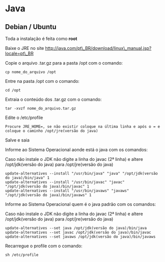 # Java

## Debian / Ubuntu

Toda a instalação é feita como **root**

Baixe o JRE no site http://java.com/pt\_BR/download/linux\_manual.jsp?locale=pt\_BR

Copie o arquivo .tar.gz para a pasta /opt com o comando:

`cp nome_do_arquivo /opt`

Entre na pasta /opt com o comando:

`cd /opt`

Extraia o conteúdo dos .tar.gz com o comando:

`tar -xvzf nome_do_arquivo.tar.gz`

Edite o /etc/profile

`Procure JRE_HOME=, se não existir coloque na última linha e após o = e coloque o caminho /opt/jre(versão do java)`

Salve e saia

Informe ao Sistema Operacional aonde está o java com os comandos:

Caso não instale o JDK não digite a linha do javac (2ª linha) e altere /opt/jdk(versão do java) para /opt/jre(versão do java)

 ```
update-alternatives --install "/usr/bin/java" "java" "/opt/jdk(versão do java)/bin/java" 1
update-alternatives --install "/usr/bin/javac" "javac" "/opt/jdk(versão do java)/bin/javac" 1
update-alternatives --install "/usr/bin/javaws" "javaws" "/opt/jdk(versão do java)/bin/javaws" 1
```

Informe ao Sistema Operacional quem é o java padrão com os comandos:

Caso não instale o JDK não digite a linha do javac (2ª linha) e altere /opt/jdk(versão do java) para /opt/jre(versão do java)

 ```
update-alternatives --set java /opt/jdk(versão do java)/bin/java
update-alternatives --set javac /opt/jdk(versão do java)/bin/javac
update-alternatives --set javaws /opt/jdk(versão do java)/bin/javaws
```

Recarregue o profile com o comando:

`sh /etc/profile`